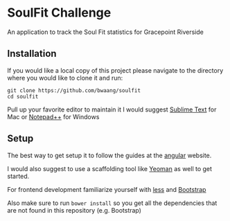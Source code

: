 # SoulFit Challenge

An application to track the Soul Fit statistics for Gracepoint Riverside

## Installation

If you would like a local copy of this project please navigate to the directory where you would like to clone it and run:

```
git clone https://github.com/bwaang/soulfit
cd soulfit
```

Pull up your favorite editor to maintain it I would suggest [Sublime Text](http://www.sublimetext.com/) for Mac or [Notepad++](https://notepad-plus-plus.org/) for Windows

## Setup

The best way to get setup it to follow the guides at the [angular](https://docs.angularjs.org/tutorial) website.

I would also suggest to use a scaffolding tool like [Yeoman](http://yeoman.io/) as well to get started.

For frontend development familiarize yourself with [less](http://lesscss.org/) and [Bootstrap](http://getbootstrap.com/)

Also make sure to run `bower install` so you get all the dependencies that are not found in this repository (e.g. Bootstrap) 
